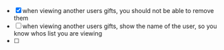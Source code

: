 - [x] when viewing another users gifts, you should not be able to remove them
- [ ] when viewing another users gifts, show the name of the user, so you know whos list you are viewing
- [ ]